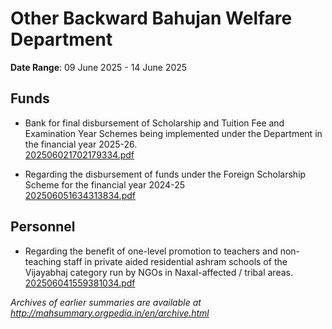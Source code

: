 # Other Backward Bahujan Welfare Department

**Date Range**: 09 June 2025 - 14 June 2025


## Funds
- Bank for final disbursement of Scholarship and Tuition Fee and Examination Year Schemes being implemented under the Department in the financial year 2025-26.\
  [202506021702179334.pdf](https://gr.maharashtra.gov.in/Site/Upload/Government%20Resolutions/English/202506021702179334.pdf)

- Regarding the disbursement of funds under the Foreign Scholarship Scheme for the financial year 2024-25\
  [202506051634313834.pdf](https://gr.maharashtra.gov.in/Site/Upload/Government%20Resolutions/English/202506051634313834.pdf)

## Personnel
- Regarding the benefit of one-level promotion to teachers and non-teaching staff in private aided residential ashram schools of the Vijayabhaj category run by NGOs in Naxal-affected / tribal areas.\
  [202506041559381034.pdf](https://gr.maharashtra.gov.in/Site/Upload/Government%20Resolutions/English/202506041559381034.pdf)


*Archives of earlier summaries are available at http://mahsummary.orgpedia.in/en/archive.html*